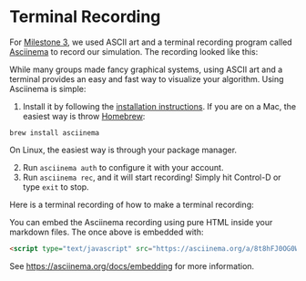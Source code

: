 # Terminal Recording

For [Milestone 3](../mi3/README.md), we used ASCII art and a terminal recording program called [Asciinema](https://asciinema.org/) to record our simulation. The recording looked like this:

<script type="text/javascript" src="https://asciinema.org/a/3V5Omsrkrczqsp4YI2fZJ9qUo.js" id="asciicast-3V5Omsrkrczqsp4YI2fZJ9qUo" async data-size="big"></script>

While many groups made fancy graphical systems, using ASCII art and a terminal provides an easy and fast way to visualize your algorithm. Using Asciinema is simple:

1. Install it by following the [installation instructions](https://asciinema.org/docs/installation). If you are on a Mac, the easiest way is throw [Homebrew](https://brew.sh/):
```shell
brew install asciinema
```
On Linux, the easiest way is through your package manager.

2. Run `asciinema auth` to configure it with your account.
3. Run `asciinema rec`, and it will start recording! Simply hit Control-D or type `exit` to stop.

Here is a terminal recording of how to make a terminal recording:

<script type="text/javascript" src="https://asciinema.org/a/8t8hFJ0OG0WLTixkMByWDt4WJ.js" id="asciicast-8t8hFJ0OG0WLTixkMByWDt4WJ" async data-size="big" rows="10"></script>

You can embed the Asciinema recording using pure HTML inside your markdown files. The once above is embedded with:

```html
<script type="text/javascript" src="https://asciinema.org/a/8t8hFJ0OG0WLTixkMByWDt4WJ.js" id="asciicast-8t8hFJ0OG0WLTixkMByWDt4WJ" async data-size="big"></script>
```

See https://asciinema.org/docs/embedding for more information.
